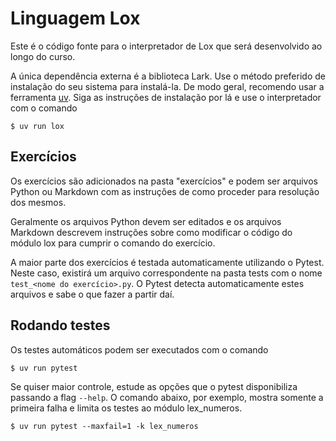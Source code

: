 # Linguagem Lox
Este é o código fonte para o interpretador de Lox que será desenvolvido ao 
longo do curso.

A única dependência externa é a biblioteca Lark. Use o método 
preferido de instalação do seu sistema para instalá-la. De modo geral, recomendo 
usar a ferramenta [uv](https://docs.astral.sh/uv/). Siga as instruções de 
instalação por lá e use o interpretador com o comando

    $ uv run lox
    
## Exercícios

Os exercícios são adicionados na pasta "exercícios" e podem ser arquivos Python
ou Markdown com as instruções de como proceder para resolução dos mesmos. 

Geralmente os arquivos Python devem ser editados e os arquivos Markdown descrevem
instruções sobre como modificar o código do módulo lox para cumprir o comando do
exercício.

A maior parte dos exercícios é testada automaticamente utilizando o Pytest. Neste
caso, existirá um arquivo correspondente na pasta tests com o nome `test_<nome do exercício>.py`. O Pytest detecta automaticamente estes arquivos e sabe o que 
fazer a partir daí.

## Rodando testes

Os testes automáticos podem ser executados com o comando

    $ uv run pytest

Se quiser maior controle, estude as opções que o pytest disponibiliza passando
a flag `--help`. O comando abaixo, por exemplo, mostra somente a primeira falha e
limita os testes ao módulo lex_numeros.

    $ uv run pytest --maxfail=1 -k lex_numeros